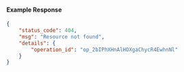 <!-- Code generated for API Clients. DO NOT EDIT. -->

#### Example Response

```json
{
	"status_code": 404,
	"msg": "Resource not found",
	"details": {
		"operation_id": "op_2bIPhXHnAlHOXgaChycR4EwhnNl"
	}
}
```
